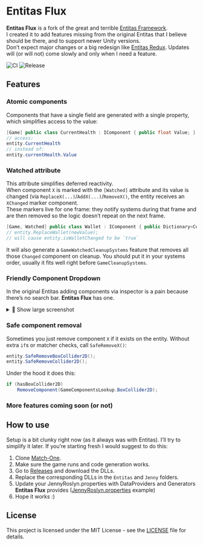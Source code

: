 # Entitas Flux
**Entitas Flux** is a fork of the great and terrible [Entitas Framework](https://github.com/sschmid/Entitas).  
I created it to add features missing from the original Entitas that I believe should be there, and to support newer Unity versions.  
Don’t expect major changes or a big redesign like [Entitas Redux](https://github.com/jeffcampbellmakesgames/Entitas-Redux). Updates will (or will not) come slowly and only when I need a feature.

![CI](https://github.com/Bogenbai/Entitas-Flux/actions/workflows/ci.yml/badge.svg)
![Release](https://github.com/Bogenbai/Entitas-Flux/actions/workflows/release-on-tag.yml/badge.svg)

## Features
### Atomic components
Components that have a single field are generated with a single property, which simplifies access to the value:
```cs
[Game] public class CurrentHealth : IComponent { public float Value; }
// access:
entity.CurrentHealth
// instead of:
entity.currentHealth.Value
```


### Watched attribute
This attribute simplifies deferred reactivity.  
When component `X` is marked with the `[Watched]` attribute and its value is changed (via `ReplaceX(...)`/`AddX(...)`/`RemoveX()`, the entity receives an `XChanged` marker component.   
These markers live for one frame: they notify systems during that frame and are then removed so the logic doesn’t repeat on the next frame.  
```cs
[Game, Watched] public class Wallet : IComponent { public Dictionary<CurrencyTypeId, int> Value; }
// entity.ReplaceWallet(newValue);
// will cause entity.isWalletChanged to be `true`
```
It will also generate a `GameWatchedCleanupSystems` feature that removes all those `Changed` component on cleanup. You should put it in your systems order, usually it fits well right before `GameCleanupSystems`.

### Friendly Component Dropdown
In the original Entitas adding components via inspector is a pain because there’s no search bar. **Entitas Flux** has one.
<details>
  <summary>📸 Show large screenshot</summary>

  <div align="center">
    <img src="https://github.com/user-attachments/assets/bfa51c31-c62c-4291-98c3-de965bb38552" alt="My screenshot" width="900">
  </div>
</details>

### Safe component removal
Sometimes you just remove component `X` if it exists on the entity.
Without extra `if`s or matcher checks, call `SafeRemoveX()`:
```cs
entity.SafeRemoveBoxCollider2D();
entity.SafeRemoveCollider2D();
```
Under the hood it does this:
```cs
if (hasBoxCollider2D) 
    RemoveComponent(GameComponentsLookup.BoxCollider2D);
```

### More features coming soon (or not)

## How to use
Setup is a bit clunky right now (as it always was with Entitas). I’ll try to simplify it later.
If you’re starting fresh I would suggest to do this:
1. Clone [Match-One](https://github.com/sschmid/Match-One).
2. Make sure the game runs and code generation works.
3. Go to [Releases](https://github.com/Bogenbai/Entitas-Flux/releases) and download the DLLs.
4. Replace the corresponding DLLs in the `Entitas` and `Jenny` folders.
5. Update your JennyRoslyn.properties with DataProviders and Generators **Entitas Flux** provides ([JennyRoslyn.properties](https://github.com/Bogenbai/Entitas-Flux/blob/master/Examples/JennyRoslyn.properties) example)
5. Hope it works :)

## License

This project is licensed under the MIT License - see the [LICENSE](LICENSE) file for details.
